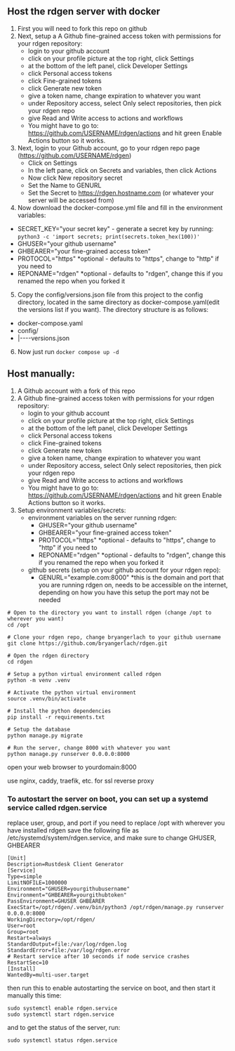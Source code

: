 ## Host the rdgen server with docker

1. First you will need to fork this repo on github
2. Next, setup a A Github fine-grained access token with permissions for your rdgen
   repository:
    * login to your github account  
    * click on your profile picture at the top right, click Settings  
    * at the bottom of the left panel, click Developer Settings  
    * click Personal access tokens  
    * click Fine-grained tokens  
    * click Generate new token  
    * give a token name, change expiration to whatever you want  
    * under Repository access, select Only select repositories, then pick your
      rdgen repo  
    * give Read and Write access to actions and workflows  
    * You might have to go to: https://github.com/USERNAME/rdgen/actions and hit green Enable Actions button so it works.
3. Next, login to your Github account, go to your rdgen repo page (https://github.com/USERNAME/rdgen)
   * Click on Settings
   * In the left pane, click on Secrets and variables, then click Actions
   * Now click New repository secret
   * Set the Name to GENURL
   * Set the Secret to https://rdgen.hostname.com (or whatever your server will be accessed from)
4. Now download the docker-compose.yml file and fill in the environment variables:
  * SECRET_KEY="your secret key" - generate a secret key by running: ```python3 -c 'import secrets; print(secrets.token_hex(100))'```
  * GHUSER="your github username"  
  * GHBEARER="your fine-grained access token"  
  * PROTOCOL="https" *optional - defaults to "https", change to "http" if you need to
  * REPONAME="rdgen" *optional - defaults to "rdgen", change this if you renamed the repo when you forked it
5. Copy the config/versions.json file from this project to the config directory, located in the same directory as docker-compose.yaml(edit the versions list if you want). The directory structure is as follows:
  * docker-compose.yaml
  * config/
  *   |----versions.json
6. Now just run ```docker compose up -d```


## Host manually:

1. A Github account with a fork of this repo  
2. A Github fine-grained access token with permissions for your rdgen
   repository:
    * login to your github account  
    * click on your profile picture at the top right, click Settings  
    * at the bottom of the left panel, click Developer Settings  
    * click Personal access tokens  
    * click Fine-grained tokens  
    * click Generate new token  
    * give a token name, change expiration to whatever you want  
    * under Repository access, select Only select repositories, then pick your
      rdgen repo  
    * give Read and Write access to actions and workflows  
    * You might have to go to: https://github.com/USERNAME/rdgen/actions and hit green Enable Actions button so it works.
3. Setup environment variables/secrets:
    * environment variables on the server running rdgen:  
        * GHUSER="your github username"  
        * GHBEARER="your fine-grained access token"  
        * PROTOCOL="https" *optional - defaults to "https", change to "http" if you need to
        * REPONAME="rdgen" *optional - defaults to "rdgen", change this if you renamed the repo when you forked it
    * github secrets (setup on your github account for your rdgen repo):  
        * GENURL="example.com:8000"  *this is the domain and port that you are
          running rdgen on, needs to be accessible on the internet, depending
          on how you have this setup the port may not be needed  

```
# Open to the directory you want to install rdgen (change /opt to wherever you want)  
cd /opt

# Clone your rdgen repo, change bryangerlach to your github username
git clone https://github.com/bryangerlach/rdgen.git

# Open the rdgen directory
cd rdgen

# Setup a python virtual environment called rdgen
python -m venv .venv

# Activate the python virtual environment 
source .venv/bin/activate

# Install the python dependencies
pip install -r requirements.txt

# Setup the database
python manage.py migrate

# Run the server, change 8000 with whatever you want
python manage.py runserver 0.0.0.0:8000
```

open your web browser to yourdomain:8000

use nginx, caddy, traefik, etc. for ssl reverse proxy

### To autostart the server on boot, you can set up a systemd service called rdgen.service

replace user, group, and port if you need to  replace /opt with wherever you
have installed rdgen  save the following file as
/etc/systemd/system/rdgen.service, and make sure to change GHUSER, GHBEARER

```
[Unit]
Description=Rustdesk Client Generator
[Service]
Type=simple
LimitNOFILE=1000000
Environment="GHUSER=yourgithubusername"
Environment="GHBEARER=yourgithubtoken"
PassEnvironment=GHUSER GHBEARER
ExecStart=/opt/rdgen/.venv/bin/python3 /opt/rdgen/manage.py runserver 0.0.0.0:8000
WorkingDirectory=/opt/rdgen/
User=root
Group=root
Restart=always
StandardOutput=file:/var/log/rdgen.log
StandardError=file:/var/log/rdgen.error
# Restart service after 10 seconds if node service crashes
RestartSec=10
[Install]
WantedBy=multi-user.target
```

then run this to enable autostarting the service on boot, and then start it
manually this time:

```
sudo systemctl enable rdgen.service
sudo systemctl start rdgen.service
```
and to get the status of the server, run:
```
sudo systemctl status rdgen.service
```
